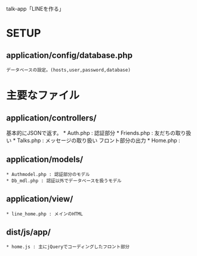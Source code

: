 talk-app「LINEを作る」

# SETUP
## application/config/database.php
    データベースの設定。(hosts,user,password,database)

# 主要なファイル
## application/controllers/
基本的にJSONで返す。
    * Auth.php : 認証部分
    * Friends.php : 友だちの取り扱い
    * Talks.php : メッセージの取り扱い
フロント部分の出力
    * Home.php :

## application/models/
    * Authmodel.php : 認証部分のモデル
    * Db_mdl.php : 認証以外でデータベースを扱うモデル

## application/view/
    * line_home.php : メインのHTML

## dist/js/app/
    * home.js : 主にjQueryでコーディングしたフロント部分